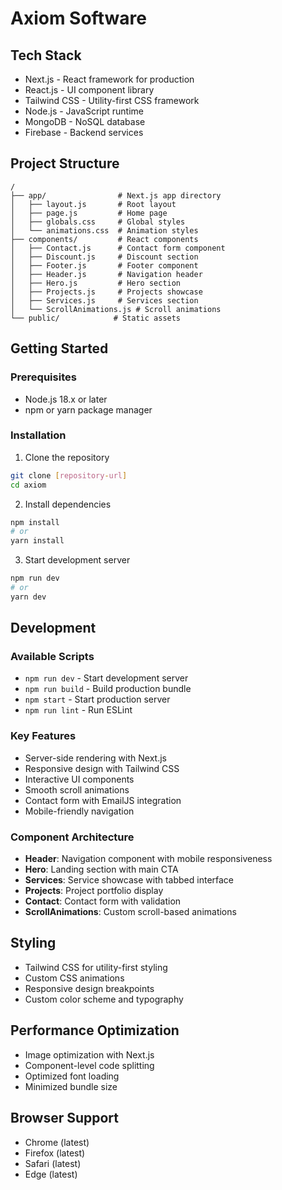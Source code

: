 # Axiom Software

## Tech Stack
- Next.js - React framework for production
- React.js - UI component library
- Tailwind CSS - Utility-first CSS framework
- Node.js - JavaScript runtime
- MongoDB - NoSQL database
- Firebase - Backend services

## Project Structure
```
/
├── app/                # Next.js app directory
│   ├── layout.js       # Root layout
│   ├── page.js         # Home page
│   ├── globals.css     # Global styles
│   └── animations.css  # Animation styles
├── components/         # React components
│   ├── Contact.js      # Contact form component
│   ├── Discount.js     # Discount section
│   ├── Footer.js       # Footer component
│   ├── Header.js       # Navigation header
│   ├── Hero.js         # Hero section
│   ├── Projects.js     # Projects showcase
│   ├── Services.js     # Services section
│   └── ScrollAnimations.js # Scroll animations
└── public/            # Static assets
```

## Getting Started

### Prerequisites
- Node.js 18.x or later
- npm or yarn package manager

### Installation
1. Clone the repository
```bash
git clone [repository-url]
cd axiom
```

2. Install dependencies
```bash
npm install
# or
yarn install
```

3. Start development server
```bash
npm run dev
# or
yarn dev
```

## Development

### Available Scripts
- `npm run dev` - Start development server
- `npm run build` - Build production bundle
- `npm start` - Start production server
- `npm run lint` - Run ESLint

### Key Features
- Server-side rendering with Next.js
- Responsive design with Tailwind CSS
- Interactive UI components
- Smooth scroll animations
- Contact form with EmailJS integration
- Mobile-friendly navigation

### Component Architecture
- **Header**: Navigation component with mobile responsiveness
- **Hero**: Landing section with main CTA
- **Services**: Service showcase with tabbed interface
- **Projects**: Project portfolio display
- **Contact**: Contact form with validation
- **ScrollAnimations**: Custom scroll-based animations

## Styling
- Tailwind CSS for utility-first styling
- Custom CSS animations
- Responsive design breakpoints
- Custom color scheme and typography

## Performance Optimization
- Image optimization with Next.js
- Component-level code splitting
- Optimized font loading
- Minimized bundle size

## Browser Support
- Chrome (latest)
- Firefox (latest)
- Safari (latest)
- Edge (latest)